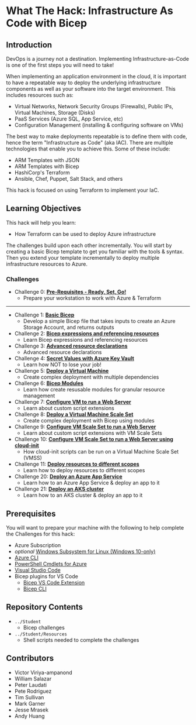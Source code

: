 # What The Hack: Infrastructure As Code with Bicep

## Introduction

DevOps is a journey not a destination. Implementing Infrastructure-as-Code is one of the first steps you will need to take!

When implementing an application environment in the cloud, it is important to have a repeatable way to deploy the underlying infrastructure components as well as your software into the target environment.  This includes resources such as:
- Virtual Networks, Network Security Groups (Firewalls), Public IPs, Virtual Machines, Storage (Disks)
- PaaS Services (Azure SQL, App Service, etc)
- Configuration Management (installing & configuring software on VMs)

The best way to make deployments repeatable is to define them with code, hence the term "Infrastructure as Code" (aka IAC).  There are multiple technologies that enable you to achieve this. Some of these include:
- ARM Templates with JSON
- ARM Templates with Bicep
- HashiCorp's Terraform
- Ansible, Chef, Puppet, Salt Stack, and others

This hack is focused on using Terraform to implement your IaC.

## Learning Objectives

This hack will help you learn:
- How Terraform can be used to deploy Azure infrastructure

The challenges build upon each other incrementally. You will start by creating a basic Bicep template to get you familiar with the tools & syntax.  Then you extend your template incrementally to deploy multiple infrastructure resources to Azure.

### Challenges

- Challenge 0: **[Pre-Requisites - Ready, Set, Go!](./Student/Terraform-Challenge-00.md)**
   - Prepare your workstation to work with Azure & Terraform

---


- Challenge 1: **[Basic Bicep](./Student/Bicep-Challenge-01.md)**
   - Develop a simple Bicep file that takes inputs to create an Azure Storage Account, and returns outputs
- Challenge 2: **[Bicep expressions and referencing resources](./Student/Bicep-Challenge-02.md)**
   - Learn Bicep expressions and referencing resources
- Challenge 3: **[Advanced resource declarations](./Student/Bicep-Challenge-03.md)**
   - Advanced resource declarations
- Challenge 4: **[Secret Values with Azure Key Vault](./Student/Bicep-Challenge-04.md)**
   - Learn how NOT to lose your job!
- Challenge 5: **[Deploy a Virtual Machine](./Student/Bicep-Challenge-05.md)**
   - Create complex deployment with multiple dependencies
- Challenge 6: **[Bicep Modules](./Student/Bicep-Challenge-06.md)**
   - Learn how create resusable modules for granular resource management
- Challenge 7: **[Configure VM to run a Web Server](./Student/Bicep-Challenge-07.md)**
   - Learn about custom script extensions
- Challenge 8: **[Deploy a Virtual Machine Scale Set](./Student/Bicep-Challenge-08.md)**
   - Create complex deployment with Bicep using modules
- Challenge 9: **[Configure VM Scale Set to run a Web Server](./Student/Bicep-Challenge-09.md)**
   - Learn about custom script extensions with VM Scale Sets
- Challenge 10: **[Configure VM Scale Set to run a Web Server using cloud-init](./Student/Bicep-Challenge-10.md)**
   - How cloud-init scripts can be run on a Virtual Machine Scale Set (VMSS)
- Challenge 11: **[Deploy resources to different scopes](./Student/Bicep-Challenge-11.md)**
   - Learn how to deploy resources to different scopes   
- Challenge 20: **[Deploy an Azure App Service](./Student/Bicep-Challenge-20.md)**
   - Learn how to an Azure App Service & deploy an app to it   
- Challenge 21: **[Deploy an AKS cluster](./Student/Bicep-Challenge-21.md)**
   - Learn how to an AKS cluster & deploy an app to it   




## Prerequisites

You will want to prepare your machine with the following to help complete the Challenges for this hack:

* Azure Subscription
* _optional_ [Windows Subsystem for Linux (Windows 10-only)](https://docs.microsoft.com/en-us/windows/wsl/install-win10)
* [Azure CLI](https://docs.microsoft.com/en-us/cli/azure/install-azure-cli)
* [PowerShell Cmdlets for Azure](https://docs.microsoft.com/en-us/powershell/azure/?view=azps-5.6.0)
* [Visual Studio Code](https://code.visualstudio.com/)
* Bicep plugins for VS Code
	* [Bicep VS Code Extension](https://marketplace.visualstudio.com/items?itemName=ms-azuretools.vscode-bicep)
	* [Bicep CLI](https://github.com/Azure/bicep/blob/main/docs/installing.md)

## Repository Contents 
- `../Student`
  - Bicep challenges
- `../Student/Resources`
  - Shell scripts needed to complete the challenges

## Contributors

- Victor Viriya-ampanond
- William Salazar 
- Peter Laudati
- Pete Rodriguez
- Tim Sullivan
- Mark Garner
- Jesse Mrasek
- Andy Huang
